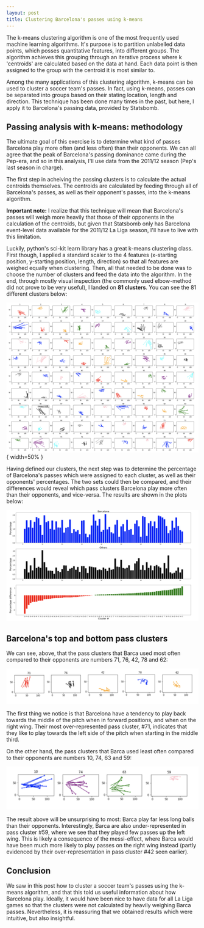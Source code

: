 ```yaml
---
layout: post
title: Clustering Barcelona's passes using k-means
---
```


The k-means clustering algorithm is one of the most frequently used machine learning algorithms. It's purpose is to partition unlabelled data points, which posses quantitative features, into different groups. The algorithm achieves this grouping through an iterative process where k 'centroids' are calculated based on the data at hand. Each data point is then assigned to the group with the centroid it is most similar to. 

Among the many applications of this clustering algorithm, k-means can be used to cluster a soccer team's passes. In fact, using k-means, passes can be separated into groups based on their stating location, length and direction. This technique has been done many times in the past, but here, I apply it to Barcelona's passing data, provided by Statsbomb. 

## Passing analysis with k-means: methodology 

The ultimate goal of this exercise is to determine what kind of passes Barcelona play more often (and less often) than their opponents. We can all agree that the peak of Barcelona's passing dominance came during the Pep-era, and so in this analysis, I'll use data from the 2011/12 season (Pep's last season in charge). 

The first step in acheiving the passing clusters is to calculate the actual centroids themselves. The centroids are calculated by feeding through all of Barcelona's passes, as well as their opponent's passes, into the k-means algorithm. 

**Important note:** I realize that this technique will mean that Barcelona's passes will weigh more heavily that those of their opponents in the calculation of the centroids, but given that Statsbomb only has Barcelona event-level data available for the 2011/12 La Liga season, I'll have to live with this limitation.

Luckily, python's sci-kit learn library has a great k-means clustering class. First though, I applied a standard scaler to the 4 features (x-starting position, y-starting position, length, direction) so that all features are weighed equally when clustering. Then, all that needed to be done was to choose the number of clusters and feed the data into the algorithm. In the end, through mostly visual inspection (the commonly used elbow-method did not prove to be very useful), I landed on **81 clusters**. You can see the 81 different clusters below: 

![](images/barca_clusters.png){ width=50% }

Having defined our clusters, the next step was to determine the percentage of Barcelona's passes which were assigned to each cluster, as well as their opponents' percentages. The two sets could then be compared, and their differences would reveal which pass clusters Barcelona play more often than their opponents, and vice-versa. The results are shown in the plots below:

<img src="images/barca_clusters_percentages_diff.png" width="1000"/>

## Barcelona's top and bottom pass clusters

We can see, above, that the pass clusters that Barca used most often compared to their opponents are numbers 71, 76, 42, 78 and 62: 

<img src="images/overrep.png" width="700"/>

The first thing we notice is that Barcelona have a tendency to play back towards the middle of the pitch when in forward positions, and when on the right wing. Their most over-represented pass cluster, #71, indicates that they like to play towards the left side of the pitch when starting in the middle third.

On the other hand, the pass clusters that Barca used least often compared to their opponents are numbers 10, 74, 63 and 59: 

<img src="images/underrep.png" width="550"/>

The result above will be unsurprising to most: Barca play far less long balls than their opponents. Interestingly, Barca are also under-represented in pass cluster #59, where we see that they played few passes up the left wing. This is likely a consequence of the messi-effect, where Barca would have been much more likely to play passes on the right wing instead (partly evidenced by their over-representation in pass cluster #42 seen earlier).

## Conclusion

We saw in this post how to cluster a soccer team's passes using the k-means algorithm, and that this told us useful information about how Barcelona play. Ideally, it would have been nice to have data for all La Liga games so that the clusters were not calculated by heavily weighing Barca passes. Nevertheless, it is reassuring that we obtained results which were intuitive, but also insightful. 
